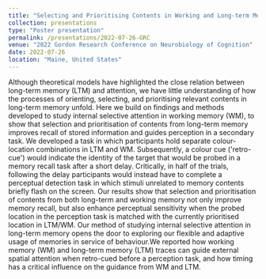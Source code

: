 ```yaml
---
title: "Selecting and Prioritising Contents in Working and Long-term Memory Guides Recall and Perception"
collection: presentations
type: "Poster presentation"
permalink: /presentations/2022-07-26-GRC
venue: "2022 Gordon Research Conference on Neurobiology of Cognition"
date: 2022-07-26
location: "Maine, United States"
---
```

Although theoretical models have highlighted the close relation between long-term memory
(LTM) and attention, we have little understanding of how the processes of orienting, selecting, and prioritising relevant contents in long-term memory unfold. Here we build on findings and methods developed to study internal selective attention in working memory (WM), to show that selection and
prioritisation of contents from long-term memory improves recall of stored information and guides perception in a secondary task. We developed a task in which participants hold separate colour-location combinations in LTM and WM. Subsequently, a colour cue ('retro-cue') would indicate the identity of the target that would be probed in a memory recall task after a short delay. Critically, in half of the trials, following the delay participants would instead have to complete a perceptual detection task in which stimuli unrelated to memory contents briefly flash on the screen. Our results show that selection and
prioritisation of contents from both long-term and working memory not only improve memory recall, but also enhance perceptual sensitivity when the probed location in the perception task is matched with the currently prioritised location in LTM/WM. Our method of studying internal selective attention in
long-term memory opens the door to exploring our flexible and adaptive usage of memories in service of behaviour.We reported how working memory (WM) and long-term memory (LTM) traces can guide external spatial attention when retro-cued before a perception task, and how timing has a critical influence on the guidance from WM and LTM.
